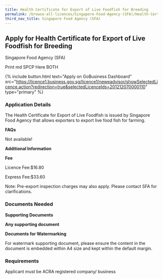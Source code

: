 ```yaml
---
title: Health Certificate for Export of Live Foodfish for Breeding
permalink: /browse-all-licences/Singapore-Food-Agency-(SFA)/Health-Certificate-for-Export-of-Live-Foodfish-for-Breeding
third_nav_title: Singapore Food Agency (SFA)
---
```


## Apply for Health Certificate for Export of Live Foodfish for Breeding

Singapore Food Agency (SFA)

Print md SPCP Here BOTH

{% include button.html text="Apply on GoBusiness Dashboard" src="https://licence1.business.gov.sg/licence1/neweadvisor/showSelectedLicence.action?redirection=true&selectedLicenceIds=201212070000110" type="primary" %}

### Application Details

<p>The Health Certificate for Export of Live Foodfish is issued by Singapore Food Agency that allows exporters to export live food fish for farming.</p>
<p><strong>FAQs</strong></p>
<p>Not available!</p>

**Additional Information**

<p><strong>Fee</strong></p>
<p>Licence Fee:$16.80</p>
<p>Express Fee:$33.60</p>
<p>Note: Pre-export inspection charges may also apply. Please contact SFA for clarifications.</p>

### Documents Needed

<p><strong>Supporting Documents</strong></p>
<p><strong>Any supporting document</strong></p>
<p><strong>Documents for Watermarking</strong></p>
<p>For watermark supporting document, please ensure the content in the document is embedded within A4 size and kept within the default margin.</p>

### Requirements

Applicant must be ACRA registered company/ business

